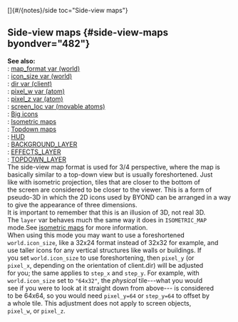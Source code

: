 []{#/{notes}/side toc="Side-view maps"}    
## Side-view maps {#side-view-maps byondver="482"}    
**See also:**    
:   [map_format var (world)](ref/world/var/map_format)    
:   [icon_size var (world)](ref/world/var/icon_size)    
:   [dir var (client)](ref/client/var/dir)    
:   [pixel_w var (atom)](ref/atom/var/pixel_w)    
:   [pixel_z var (atom)](ref/atom/var/pixel_z)    
:   [screen_loc var (movable atoms)](ref/atom/movable/var/screen_loc)    
:   [Big icons](ref/%7Bnotes%7D/big-icons)    
:   [Isometric maps](ref/%7Bnotes%7D/isometric)    
:   [Topdown maps](ref/%7Bnotes%7D/topdown)    
:   [HUD](ref/%7Bnotes%7D/HUD)    
:   [BACKGROUND_LAYER](ref/%7Bnotes%7D/BACKGROUND_LAYER)    
:   [EFFECTS_LAYER](ref/%7Bnotes%7D/EFFECTS_LAYER)    
:   [TOPDOWN_LAYER](ref/%7Bnotes%7D/topdown_layer)    
The side-view map format is used for 3/4 perspective, where the map is    
basically similar to a top-down view but is usually foreshortened. Just    
like with isometric projection, tiles that are closer to the bottom of    
the screen are considered to be closer to the viewer. This is a form of    
pseudo-3D in which the 2D icons used by BYOND can be arranged in a way    
to give the appearance of three dimensions.    
It is important to remember that this is an illusion of 3D, not real 3D.    
The `layer` var behaves much the same way it does in `ISOMETRIC_MAP`    
mode.See [isometric maps](ref/%7Bnotes%7D/isometric) for more information.    
When using this mode you may want to use a foreshortened    
`world.icon_size`, like a 32x24 format instead of 32x32 for example, and    
use taller icons for any vertical structures like walls or buildings. If    
you set `world.icon_size` to use foreshortening, then `pixel_y` (or    
`pixel_x`, depending on the orientation of client.dir) will be adjusted    
for you; the same applies to `step_x` and `step_y`. For example, with    
`world.icon_size` set to `"64x32"`, the *physical* tile---what you would    
see if you were to look at it straight down from above--- is considered    
to be 64x64, so you would need `pixel_y=64` or `step_y=64` to offset by    
a whole tile. This adjustment does not apply to screen objects,    
`pixel_w`, or `pixel_z`.  